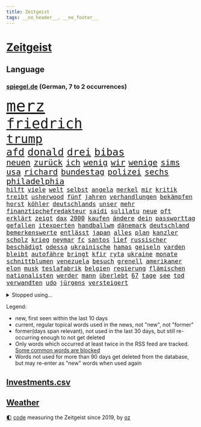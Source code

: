 ```yaml
---
title: Zeitgeist
tags: __no_header__, __no_footer__
---
```


# [Zeitgeist](https://oliz.io/zeitgeist/)

## Language

<h3><a href="https://www.spiegel.de" target="_blank">spiegel.de</a> (German, 7 to 2 occurrences)</h3>
<p style="font-family:monospace">
<span style="font-size:32pt"><a href="news_links.html#merz" class="current">merz</a></span>
<br>
<span style="font-size:28pt"><a href="news_links.html#friedrich" class="current">friedrich</a></span>
<br>
<span style="font-size:24pt"><a href="news_links.html#trump" class="current">trump</a></span>
<br>
<span style="font-size:20pt"><a href="news_links.html#afd" class="current">afd</a></span>
<span style="font-size:20pt"><a href="news_links.html#donald" class="current">donald</a></span>
<span style="font-size:20pt"><a href="news_links.html#drei" class="current">drei</a></span>
<span style="font-size:20pt"><a href="news_links.html#bibas" class="current">bibas</a></span>
<br>
<span style="font-size:16pt"><a href="news_links.html#neuen" class="current">neuen</a></span>
<span style="font-size:16pt"><a href="news_links.html#zurück" class="current">zurück</a></span>
<span style="font-size:16pt"><a href="news_links.html#ich" class="current">ich</a></span>
<span style="font-size:16pt"><a href="news_links.html#wenig" class="current">wenig</a></span>
<span style="font-size:16pt"><a href="news_links.html#wir" class="current">wir</a></span>
<span style="font-size:16pt"><a href="news_links.html#wenige" class="current">wenige</a></span>
<span style="font-size:16pt"><a href="news_links.html#sims" class="new">sims</a></span>
<span style="font-size:16pt"><a href="news_links.html#usa" class="current">usa</a></span>
<span style="font-size:16pt"><a href="news_links.html#richard" class="current">richard</a></span>
<span style="font-size:16pt"><a href="news_links.html#bundestag" class="current">bundestag</a></span>
<span style="font-size:16pt"><a href="news_links.html#polizei" class="current">polizei</a></span>
<span style="font-size:16pt"><a href="news_links.html#sechs" class="current">sechs</a></span>
<span style="font-size:16pt"><a href="news_links.html#philadelphia" class="current">philadelphia</a></span>
<br>
<span style="font-size:12pt"><a href="news_links.html#hilft" class="current">hilft</a></span>
<span style="font-size:12pt"><a href="news_links.html#viele" class="current">viele</a></span>
<span style="font-size:12pt"><a href="news_links.html#welt" class="current">welt</a></span>
<span style="font-size:12pt"><a href="news_links.html#selbst" class="current">selbst</a></span>
<span style="font-size:12pt"><a href="news_links.html#angela" class="current">angela</a></span>
<span style="font-size:12pt"><a href="news_links.html#merkel" class="current">merkel</a></span>
<span style="font-size:12pt"><a href="news_links.html#mir" class="current">mir</a></span>
<span style="font-size:12pt"><a href="news_links.html#kritik" class="current">kritik</a></span>
<span style="font-size:12pt"><a href="news_links.html#treibt" class="current">treibt</a></span>
<span style="font-size:12pt"><a href="news_links.html#usherwood" class="new">usherwood</a></span>
<span style="font-size:12pt"><a href="news_links.html#fünf" class="current">fünf</a></span>
<span style="font-size:12pt"><a href="news_links.html#jahren" class="current">jahren</a></span>
<span style="font-size:12pt"><a href="news_links.html#verhandlungen" class="current">verhandlungen</a></span>
<span style="font-size:12pt"><a href="news_links.html#bekämpfen" class="current">bekämpfen</a></span>
<span style="font-size:12pt"><a href="news_links.html#horst" class="current">horst</a></span>
<span style="font-size:12pt"><a href="news_links.html#köhler" class="current">köhler</a></span>
<span style="font-size:12pt"><a href="news_links.html#deutschlands" class="current">deutschlands</a></span>
<span style="font-size:12pt"><a href="news_links.html#unser" class="current">unser</a></span>
<span style="font-size:12pt"><a href="news_links.html#mehr" class="current">mehr</a></span>
<span style="font-size:12pt"><a href="news_links.html#finanztipchefredakteur" class="new">finanztipchefredakteur</a></span>
<span style="font-size:12pt"><a href="news_links.html#saidi" class="new">saidi</a></span>
<span style="font-size:12pt"><a href="news_links.html#sulilatu" class="new">sulilatu</a></span>
<span style="font-size:12pt"><a href="news_links.html#neue" class="current">neue</a></span>
<span style="font-size:12pt"><a href="news_links.html#oft" class="current">oft</a></span>
<span style="font-size:12pt"><a href="news_links.html#erklärt" class="current">erklärt</a></span>
<span style="font-size:12pt"><a href="news_links.html#zeigt" class="current">zeigt</a></span>
<span style="font-size:12pt"><a href="news_links.html#dax" class="current">dax</a></span>
<span style="font-size:12pt"><a href="news_links.html#2000" class="current">2000</a></span>
<span style="font-size:12pt"><a href="news_links.html#kaufen" class="current">kaufen</a></span>
<span style="font-size:12pt"><a href="news_links.html#ändere" class="new">ändere</a></span>
<span style="font-size:12pt"><a href="news_links.html#dein" class="current">dein</a></span>
<span style="font-size:12pt"><a href="news_links.html#passworttag" class="new">passworttag</a></span>
<span style="font-size:12pt"><a href="news_links.html#gefallen" class="current">gefallen</a></span>
<span style="font-size:12pt"><a href="news_links.html#itexperten" class="new">itexperten</a></span>
<span style="font-size:12pt"><a href="news_links.html#handballwm" class="current">handballwm</a></span>
<span style="font-size:12pt"><a href="news_links.html#dänemark" class="current">dänemark</a></span>
<span style="font-size:12pt"><a href="news_links.html#deutschland" class="current">deutschland</a></span>
<span style="font-size:12pt"><a href="news_links.html#bemerkenswerte" class="current">bemerkenswerte</a></span>
<span style="font-size:12pt"><a href="news_links.html#entlässt" class="current">entlässt</a></span>
<span style="font-size:12pt"><a href="news_links.html#japan" class="current">japan</a></span>
<span style="font-size:12pt"><a href="news_links.html#alles" class="current">alles</a></span>
<span style="font-size:12pt"><a href="news_links.html#plan" class="current">plan</a></span>
<span style="font-size:12pt"><a href="news_links.html#kanzler" class="current">kanzler</a></span>
<span style="font-size:12pt"><a href="news_links.html#scholz" class="current">scholz</a></span>
<span style="font-size:12pt"><a href="news_links.html#krieg" class="current">krieg</a></span>
<span style="font-size:12pt"><a href="news_links.html#neymar" class="current">neymar</a></span>
<span style="font-size:12pt"><a href="news_links.html#fc" class="current">fc</a></span>
<span style="font-size:12pt"><a href="news_links.html#santos" class="new">santos</a></span>
<span style="font-size:12pt"><a href="news_links.html#lief" class="current">lief</a></span>
<span style="font-size:12pt"><a href="news_links.html#russischer" class="current">russischer</a></span>
<span style="font-size:12pt"><a href="news_links.html#beschädigt" class="current">beschädigt</a></span>
<span style="font-size:12pt"><a href="news_links.html#odessa" class="current">odessa</a></span>
<span style="font-size:12pt"><a href="news_links.html#ukrainische" class="current">ukrainische</a></span>
<span style="font-size:12pt"><a href="news_links.html#hamas" class="current">hamas</a></span>
<span style="font-size:12pt"><a href="news_links.html#geiseln" class="current">geiseln</a></span>
<span style="font-size:12pt"><a href="news_links.html#yarden" class="new">yarden</a></span>
<span style="font-size:12pt"><a href="news_links.html#bleibt" class="current">bleibt</a></span>
<span style="font-size:12pt"><a href="news_links.html#autofähre" class="new">autofähre</a></span>
<span style="font-size:12pt"><a href="news_links.html#bringt" class="current">bringt</a></span>
<span style="font-size:12pt"><a href="news_links.html#kfir" class="current">kfir</a></span>
<span style="font-size:12pt"><a href="news_links.html#ryta" class="new">ryta</a></span>
<span style="font-size:12pt"><a href="news_links.html#ukraine" class="current">ukraine</a></span>
<span style="font-size:12pt"><a href="news_links.html#monate" class="current">monate</a></span>
<span style="font-size:12pt"><a href="news_links.html#schnittblumen" class="new">schnittblumen</a></span>
<span style="font-size:12pt"><a href="news_links.html#venezuela" class="current">venezuela</a></span>
<span style="font-size:12pt"><a href="news_links.html#besuch" class="current">besuch</a></span>
<span style="font-size:12pt"><a href="news_links.html#grenell" class="current">grenell</a></span>
<span style="font-size:12pt"><a href="news_links.html#amerikaner" class="current">amerikaner</a></span>
<span style="font-size:12pt"><a href="news_links.html#elon" class="current">elon</a></span>
<span style="font-size:12pt"><a href="news_links.html#musk" class="current">musk</a></span>
<span style="font-size:12pt"><a href="news_links.html#teslafabrik" class="current">teslafabrik</a></span>
<span style="font-size:12pt"><a href="news_links.html#belgien" class="current">belgien</a></span>
<span style="font-size:12pt"><a href="news_links.html#regierung" class="current">regierung</a></span>
<span style="font-size:12pt"><a href="news_links.html#flämischen" class="new">flämischen</a></span>
<span style="font-size:12pt"><a href="news_links.html#nationalisten" class="new">nationalisten</a></span>
<span style="font-size:12pt"><a href="news_links.html#werder" class="current">werder</a></span>
<span style="font-size:12pt"><a href="news_links.html#mann" class="current">mann</a></span>
<span style="font-size:12pt"><a href="news_links.html#überlebt" class="current">überlebt</a></span>
<span style="font-size:12pt"><a href="news_links.html#67" class="current">67</a></span>
<span style="font-size:12pt"><a href="news_links.html#tage" class="current">tage</a></span>
<span style="font-size:12pt"><a href="news_links.html#see" class="current">see</a></span>
<span style="font-size:12pt"><a href="news_links.html#tod" class="current">tod</a></span>
<span style="font-size:12pt"><a href="news_links.html#verwandten" class="current">verwandten</a></span>
<span style="font-size:12pt"><a href="news_links.html#udo" class="current">udo</a></span>
<span style="font-size:12pt"><a href="news_links.html#jürgens" class="current">jürgens</a></span>
<span style="font-size:12pt"><a href="news_links.html#versteigert" class="current">versteigert</a></span>
</p>
<details>
<summary>Stopped using...</summary>
<p class="former" style="font-size:12pt">
reformen(1563) nationalspieler(1562) warnung(1562) wünscht(1562) humanitäre(1561) mittelmeer(1561) untersuchungen(1561) april(1560) bittet(1560) fischer(1560) angeblichen(1559) ausgezeichnet(1559) entschuldigt(1559) erhoben(1559) for(1559) fühlt(1559) führende(1559) geflüchteten(1559) liverpool(1559) tödlicher(1559) alltag(1558) einzug(1558) respekt(1558) überzeugt(1558) eingereicht(1557) präsidentschaftswahl(1557) schlag(1557) entwickelt(1556) islamischen(1556) kohle(1556) pocht(1556) stimme(1556) trainieren(1556) berlins(1555) stürmer(1555) vereinigten(1555) absturz(1554) befinden(1554) favoriten(1554) infektion(1554) nationalmannschaft(1554) technik(1554) amsterdam(1553) august(1553) hört(1553) tokio(1553) brüssel(1552) kleines(1552) termin(1552) verzichtet(1552) wechseln(1552) arbeitnehmer(1551) geldstrafe(1551) irak(1551) jedem(1551) zuständige(1551) debakel(1550) verpasst(1550) vorjahr(1550) appell(1549) daher(1549) fliehen(1549) passt(1549) wirken(1549) bewegen(1548) optimistisch(1548) versprochen(1548) beinahe(1547) e(1547) hund(1547) türkische(1547) attacken(1546) befreien(1546) litauen(1546) spekuliert(1546) stadion(1546) geführt(1544) gekauft(1544) berater(1543) bundesstaat(1543) stelle(1543) töten(1543) berühmte(1542) verbindet(1542) schaffte(1538) spannungen(1536) aufhalten(1535) vieles(1533) katholischen(1532) wendet(1532) züge(1531) münster(1530) ältere(1529) rang(1528) vermisste(1528) angeboten(1524) zeigten(1524) smartphones(1516) festgesetzt(1470) abgestürzt(1383) charles(1361) 38(1328) zentralbank(1309) seither(1306) stundenlang(1305) ausgefallen(1271) entlastung(1248) 700(1246) erkrankte(1240) gewohnt(1230) entlasten(1215) bekräftigt(1204) halbes(1183) beliebt(1169) schülerin(1166) tödlichem(1162) einziger(1131) ukrainer(1117) bat(1109) spektakel(1099) verweist(1086) gezwungen(1082) emotionalen(1078) afrikanischen(1075) herausgefunden(1072) aufhören(1069) spiegeltitelstory(1052) schneiden(1044) künstlerin(1027) günstige(1024) dilemma(1022) handys(1009) wall(1006) unterliegt(982) aufeinander(980) isoliert(978) exuspräsident(971) viral(969) grünenpolitikerin(960) stärksten(950) angehörigen(940) älter(939) misshandelt(938) setzten(938) thüringens(937) profi(936) wissenschaft(927) entfernen(926) notruf(897) nation(893) peru(876) 63(872) eingreifen(868) eingriff(841) persönlichen(838) aviv(834) asyl(832) freundschaft(828) aktivist(824) schmeckt(820) pjöngjang(819) fängt(799) kampfjets(791) ausgemacht(787) gedroht(781) abwehr(776) text(773) mächtige(762) rammt(757) aussieht(739) erlag(736) vorstandschef(722) verdächtigt(720) jäger(704) loswerden(698) 2007(693) außergewöhnlich(687) aufträge(682) begangen(672) miami(667) dringen(661) übergriff(645) gewalttaten(641) kolleginnen(629) horror(626) arbeiter(625) serien(623) vergeltung(619) vierten(618) spaniens(617) küche(613) kretschmer(610) zürich(606) absurd(599) blamiert(599) bekennt(597) greta(568) zwischenfall(568) selben(565) auflösung(563) lebend(562) abu(560) allgäu(556) besiegen(556) militärisch(545) antwortet(541) bewaffnete(536) geflohen(533) netanyahus(530) instagrampost(529) cannabislegalisierung(520) chancenlos(519) prägen(513) betrogen(512) asylsuchende(511) sperre(509) stieß(508) amerikanischen(502) nordkoreas(501) anläuft(489) fußballfans(484) verspottet(484) eingeschränkt(483) königshaus(475) verliebt(475) bist(461) hackerangriff(461) europameisterschaft(447) finanzministerium(436) lustig(436) klingen(434) abschiebung(433) club(432) luftangriff(431) friedlich(427) unterschätzt(424) erlässt(421) beendete(419) dfl(407) ausgleich(403) oscarpreisträgerin(403) dfbteam(402) mindestlohn(401) beklagen(399) großstädten(399) notlage(399) leise(398) unruhen(398) 125(397) notfall(393) schulz(393) wahre(392) südosten(390) unwahrscheinlich(390) buchempfehlungen(385) oma(380) athen(377) hektar(375) sonde(372) gesetzliche(369) linien(369) passagier(368) schumacher(367) badenwürttembergischen(365) australischer(362) ausgang(354) notlandung(354) route(354) piloten(353) terrormiliz(351) substanz(346) verprügelt(342) verbringen(339) gymnasium(338) mauer(338) wald(335) meisterschaft(331) auslösen(330) leichtathletik(330) trick(330) olivia(328) verbotene(328) marathon(325) zentimeter(325) realistische(324) begeistern(323) ranking(322) falschinformationen(321) freut(320) handlungen(320) uswahlkampf(320) ausmacht(319) apples(318) maximilian(317) reklamiert(316) übertrieben(312) blutbad(311) 35000(306) filmset(305) verbraucherpreise(305) heilbronn(303) autoindustrie(299) alters(298) haiti(297) lizenz(296) pogačar(296) tadej(296) blamage(295) tragödie(295) kümmerte(294) schöne(293) überfahrt(291) beeindruckende(290) boss(290) diana(290) dominierte(289) wade(289) royals(288) motor(287) noah(287) einbruch(286) parlaments(286) integration(285) vorgezogenen(284) graz(282) lebenslanger(281) unseres(278) fahrrad(277) vehement(277) se(275) promis(272) bereut(270) flog(270) einflussreichsten(265) hauskauf(265) immobilie(262) beleidigung(260) schlägen(260) beobachtung(258) dazn(253) geheiratet(251) prognosen(251) vermitteln(249) beliebtesten(247) straftätern(247) ego(245) france(243) premiers(243) landsleute(242) begeisterung(238) gene(238) entzündet(235) krimi(235) ständigen(234) verletzen(234) chris(232) daum(232) cartoonisten(231) m(231) wahlergebnis(230) absagen(229) vergeltungsangriff(227) nachrichtenagentur(226) salome(225) surabischwili(225) tinder(225) regierungspartei(224) veronika(224) tourist(223) ausgebuht(219) bekundet(219) shitstorm(218) ausgebrannt(217) neuestes(217) traurige(217) kigenerierten(216) ermordeten(215) trümmern(215) sorgten(214) fluch(213) kopfhörer(213) schwangerschaft(213) jolie(212) verfeindeten(212) funk(211) verarbeiten(211) rohr(210) gesteuert(209) bürgerinnen(208) exfreundin(208) lebewesen(207) talent(207) zuerst(207) berührt(206) einrichtungen(206) interaktiven(206) ursprünglich(205) seltenen(204) umsatz(204) zeitplan(204) spuckt(201) grünenabgeordnete(200) grüner(200) beschert(199) englischer(199) fußballspiel(199) nervosität(199) bundeskriminalamt(198) neuartigen(197) flops(195) strebt(195) bootsunglück(193) un(193) besseren(192) hogan(192) königliche(192) mick(192) ausländischen(191) trip(190) wildnis(190) financial(189) kuriosen(189) ertrunken(188) passende(188) gazastadt(187) lindern(187) erschüttern(183) überzeugte(183) america(182) neudelhi(182) spürt(182) atlantik(181) strenge(181) kindergeld(180) extinction(179) rebellion(179) existiert(177) gehoben(177) gewürgt(175) heimwm(175) zwölfjährige(175) hose(174) impfstoff(173) zweitligist(173) clips(172) moderat(172) führungswechsel(171) erschießt(170) routinen(170) 83(167) verzweifelt(167) age(166) brauchte(166) schwimmt(166) drogenkrieg(165) kinderbetreuung(165) lilium(165) bordell(164) sparprogramm(164) knüpfen(163) potenzielle(163) lateinamerika(162) werken(162) einigkeit(161) hüten(160) lka(160) reinhold(160) gestaltet(159) anstrengend(158) britin(158) spdmitglieder(158) fels(157) notlanden(157) eigenschaften(156) sechsten(156) obdachlose(155) autokraten(154) feiertagen(154) inhaftierten(154) olympiasiegerin(154) japans(153) 29jährige(152) liefen(152) 69(151) raubte(151) renate(150) hinrichtung(149) äußere(148) fischen(147) harmlose(147) obdachlosigkeit(147) tagesordnung(147) kuba(146) standard(146) 2011(145) asylbewerbern(145) schnäppchen(145) sohnes(144) riskant(142) wahlempfehlung(142) allgemeine(141) menschlichkeit(141) sydney(140) hergestellt(139) mutig(138) australische(137) neumann(137) tschad(137) filialen(136) gebiets(135) gelangt(135) römisches(135) stritt(135) enthoben(134) hochzeitsgesellschaft(134) kabul(134) katastrophen(134) sofa(134) lava(131) neuheiten(131) tabellenführer(131) ajax(130) baku(130) abgefangen(129) celle(129) chefarzt(128) krebserkrankung(128) nochmals(127) nullerjahre(127) verkörperte(127) prorussische(126) zuständig(126) 007(124) wertet(124) intensiviert(123) podcasts(123) schädel(123) segelt(123) trost(123) videospiele(123) abgeschlagen(122) rechtswidrig(122) alarmierten(121) angeschossen(121) empathie(121) h(121) 98(120) belohnen(119) inselstaat(119) sekunde(119) alex(118) verbänden(118) schwerpunkt(117) strömt(117) hoffnungslos(116) teilzeit(115) bundesrichter(114) restauriert(114) dinner(113) essenziell(113) fassen(113) geklaute(113) zwang(113) alleine(112) besatzungsmitglieder(112) vwchef(111) geliebten(110) pierre(109) beschossen(108) betrag(108) ecuador(108) meistert(108) prominenz(108) aufsteiger(107) grundschulen(107) kenntnis(106) sinkende(105) vergebung(105) wow(105) beach(104) haustiere(104) rauchen(104) brooklyn(103) frisur(103) wiedereröffnung(103) finnische(102) einrichten(101) feierlich(101) helene(101) verwundet(101) 110(100) weiterem(100) fridays(99) future(99) landespolitiker(99) amber(98) anteile(98) beschwört(98) marketing(98) parteivorsitzende(98) passen(98) rtl+(98) tiktokstar(98) negativen(97) bescheid(96) usedom(96) autofahrern(95) hacker(94) mächtigsten(94) stressig(94) einstellungen(93) everest(93) französischer(93) gestürzte(93) günstigere(93) holger(93) ignorierte(93) pizza(93) raketenbeschuss(93) dallas(92) ewige(92) gründete(92) hrádecký(92) kriegsschiff(92) lukáš(92) heizen(91) oppositionsführer(91) verbotenen(91) ähnliches(91) hauptverdächtigen(90) a6(89) agrarhändler(89) kanadische(89) knipst(89) unpassend(89) harbor(88) made(88) tinnitus(88) botschafterin(87) einstellung(87) klaut(87) volkswagenkonzern(87) billiger(86) holocaustüberlebenden(86) prozessbeginn(86) schüchterne(86) giro(85) seebrücke(85) techniker(85) ukrainepolitik(85) wirke(85) downsyndrom(84) fahrradaktivist(84) flugtaxistartup(84) graben(84) ideale(84) kapitäns(84) mccallum(84) nachgefragt(84) cyberattacke(83) manipulieren(83) videospielen(83) achttausender(82) fraktionen(82) natenom(82) thunberg(82) transportierte(82) transsexuelle(82) wittern(82) autorinnen(81) einflussnahme(81) erkenntnissen(81) schriftstellerinnen(81) seltsames(81) elektrogeräte(80) holocaustüberlebende(80) telefonnummer(80) wilson(80) ausfällig(79) eintrag(79) elfjähriges(79) energiesektor(79) hollywoodschauspieler(79) meuthen(79) politikbetrieb(79) schweigeminute(79) wovon(79) abschrecken(78) anschein(78) han(78) kabine(78) polizeiruf(78) sprit(78) unvorhergesehenen(78) 40jährigen(77) bemannten(77) emotionales(77) honoriert(77) ingenieure(77) reizgas(77) renault(77) wright(77) zusammenprall(77) flugkörper(76) geoffrey(76) hauptdarsteller(76) lucy(76) schachwelt(76) beliebter(75) brettspiele(75) kategorie(75) porträts(75) erntezeit(74) fatal(74) herzliche(74) hochküche(74) mutterschutz(74) rwe(74) bierflasche(73) jake(73) kliniken(73) laufe(73) reaktiviert(73) beharrlich(72) exklusiv(72) gibt's(72) leicester(72) zünden(72) berlincharlottenburg(71) fremdes(71) misstrauisch(71) komplimente(70) mittagessen(70) moldaus(70) radaktivisten(70) solar(70) verlost(70) yellen(70) joggen(69) kap(69) neuerdings(69) wohnungssuche(69) ally(68) ludwigshafen(68) pally(68) passe(68) psychoanalytiker(68) strukturellen(68) unterziehen(68) wiedersehen(68) familienpolitik(67) ginge(67) hussey(67) lara(67) nacktszene(67) produktionsfirma(67) unternehmensberater(67) bröckeln(66) exchef(66) inhaltlich(66) nebenwirkungen(66) usfinanzministerin(66) allianzen(65) bundesbank(65) großzügige(65) milchbauern(65) talfahrt(65) antike(64) aufstand(64) kurden(64) militäranlagen(64) schädlich(64) spalten(64) spezialisten(64) systematischen(64) zigarettenkonsum(64) celsius(63) geklaut(63) schadet(63) aufenthaltsort(62) automarkt(62) door(62) wehrdienst(62) meeresboden(61) ramin(61) 500000(60) besaßen(60) deutschrussen(60) fahre(60) finanzierungslücken(60) mordrate(60) pose(60) spiegelde(60) vatikan(60) zurückgreifen(60) alpinismus(59) bumble(59) datingapps(59) entdecker(59) hartmann(59) journal(59) musikproduzent(59) synthetische(59) weihnachtszeit(59) wovor(59) entmachtet(58) göttlich(58) möchten(58) traditionell(58) webseiten(58) young(58) überführt(58) arbeitern(57) gottesdienst(57) heinrich(57) kurdinnen(57) kurdischen(57) nutzung(57) gezählt(56) knappen(56) anklagen(55) gefeierten(55) heiliges(55) hinterließ(55) kopfschuss(55) ausbilden(54) auswählt(54) fantasiert(54) geldautomatensprenger(54) grimes(54) kommendes(54) krankgeschrieben(54) postet(54) ranghohen(54) sicherheitslücken(54) verfilmt(54) frederik(53) gazprom(53) helena(53) make(53) socialmediaverbot(53) sportlerin(53) zurückgeholt(53) ökonomische(53) euregierungschefs(52) gesetzlich(52) indonesische(52) kleinsten(52) küchentisch(52) lebenszeit(52) sanaa(52) albern(51) argwohn(51) benötigte(51) briefporto(51) gamer(51) glocken(51) maack(51) terrorakt(51) anonyme(50) bewältigt(50) gestorbenen(50) kommissarin(50) maue(50) mobile(50) rächen(50) bangt(49) kartons(49) kaspischen(49) kälter(49) neuwahl(49) polizeifahrzeug(49) ansprache(48) anweisung(48) bemühte(48) lieferstopp(48) nacktbilder(48) quarter(48) segler(48) versicherte(48) wirtschaftsweise(48) edinburgh(47) geplündert(47) linnemann(47) mitfavorit(47) rechtsaußenpartei(47) reue(47) strafverfahren(47) supertalent(47) bildungsminister(46) french(46) jesus(46) maccabi(46) rechnete(46) südkoreas(46) tyler(46) usmilliardär(46) kathedrale(45) 2024/2025(44) abheben(44) gazpromkonzern(44) gegenstand(44) hilfspaket(44) kinderkrankenhaus(44) künast(44) akten(43) duett(43) komplikationen(43) portauprince(43) redakteure(43) redakteurinnen(43) schwäbischen(43) turbulenten(43) unglücks(43) wirtschaftsweisen(43) 40jähriger(42) durchsuchungsbeschluss(42) verhöhnt(42) verse(42) wembanyama(42) wetterbedingungen(42) nader(41) prügeln(41) säuglinge(41) unterstellte(41) barrier(40) feiertage(40) ipswich(40) seniorenheim(40) streaming(40) elektromodelle(39) erinnerte(39) kalkuliert(39) kapitalismus(39) kasachstan(39) purzeln(39) verordnet(39) bepöbelt(38) gekündigte(38) mittelgebirgen(38) nikolaus(38) schrieben(38) skispringerinnen(38) ausgebildete(37) etablierte(37) kay(37) löwe(37) traumpaar(37) versicherten(37) columbus(36) derselben(36) drogenkartelle(36) familienfeier(36) heizung(36) jeans(36) mittelstreckenrakete(36) schachwm(36) schiffsunglück(36) sexarbeiterinnen(36) skigebiet(36) autoreifen(35) barbra(35) block(35) christdemokrat(35) christmas(35) fidelius(35) schmid(35) selbstgebauten(35) streisand(35) undercover(35) weihnachtsshow(35) bisheriger(34) grüßen(34) kardinal(34) konflikten(34) männlichkeit(34) verkündung(34) georgiens(33) missglückte(33) prostituierten(33) rentensystem(33) senegal(33) cadillac(32) gadgets(32) gelagert(32) grundsteuer(32) kempten(32) kohlekraftwerke(32) protestierende(32) stadtbild(32) teure(32) weihnachtsmann(32) 400000(31) dauerherrscher(31) fluchen(31) hackergruppe(31) kalte(31) passierte(31) prinzip(31) uswirtschaft(31) angekündigten(30) angesehen(30) expremier(30) hunderttausend(30) nachdenken(30) botswana(29) fortgeschrittene(29) lüneburg(29) meeresgrund(29) sido(29) tabus(29) tonne(29) gebietsabtretungen(28) gegenmaßnahmen(28) kriegsrecht(28) suk(28) yeol(28) cumexaffäre(27) dealern(27) engen(27) fabrik(27) jugendschutz(27) knete(27) notbremse(27) r(27) raubkatze(27) sbahn(27) totschlags(27) warburg(27) afrikas(26) museums(26) ortschaften(26) schachs(26) skifahrer(26) verbalen(26) verunsicherung(26) disney+(25) hagen(25) innenpolitik(25) moskaus(25) rekorde(25) rumäniens(25) vanessa(25) ach(24) bußgelder(24) daraa(24) moskauer(24) verharren(24) assadregimes(23) autobauers(23) brad(23) estland(23) geschieden(23) grüße(23) höhepunkte(23) krebsleiden(23) pitt(23) territoriale(23) bashar(22) christkind(22) geldanlage(22) gesundheitssystem(22) komödien(22) nahrung(22) erledigen(21) heard(21) herrschaft(21) jacke(21) klicken(21) nasa(21) streitpunkt(21) venezolanische(21) weihnachtsgottesdienst(21) absetzung(20) amtsenthebung(20) einziges(20) fehlten(20) gedrängt(20) nicaragua(20) nicaraguas(20) ortega(20) pfälzerwald(20) forever(19) forschungsteam(19) griffen(19) grimm(19) malaria(19) schwangerschaften(19) stille(19) südamerikanischen(19) thompson(19) abhängen(18) großeltern(18) kuchen(18) mädchens(18) segen(18) steigert(18) tötungsdelikt(18) weihnachtskuchen(18) 08(17) ezb(17) feministischen(17) versetzten(17) zuließ(17) assads(16) erneuert(16) musikern(16) münze(16) weihnachtlichen(16) ausdrücklich(15) faktoren(15) festlichen(15) iphone(15) krankenschwester(15) neuerfindung(15) deckel(14) htsanführer(14) mammut(14) niemann(14) romantisch(14) sexszenen(14) weihnachtsfeier(14) bescheidenheit(13) blockade(13) eusanktionen(13) führender(13) kidman(13) kühne(13) luigi(13) minijobber(13) monika(13) forschungsschiff(12) freigegeben(12) tatortermittlerinnen(12) globus(11) mitangeklagte(11) spionageverdachts(11) sportliche(11) stellungnahme(11)
</p>
</details>
<p>Legend:
<ul>
<li><span class="new">new</span>, first seen within the last 10 days</li>
<li><span class="current">current</span>, regular topical words used in the news, not "new", not "former"</li>
<li><span class="former">former(days span relevant)</span>, not used in the last 30 days, but still re-occurring enough to not get deleted</li>
<li>Only words which occurred at least twice in the RSS feed are tracked. <a href="language/filters.py">Some common words are blocked</a></li>
<li>Words not used for more than 90 days get deleted from the database, but may re-enter as "new" words when used again</li>
</ul>
</p>

## [Investments](investments.html)[.csv](investments.csv)

## [Weather](weather.html)

<footer>
<a href="javascript:toggleTheme()" class="nav">🌓</a>
<a href="https://github.com/ooz/zeitgeist">code</a> measuring the Zeitgeist since 2019, by <a href="https://oliz.io">oz</a>
</footer>
